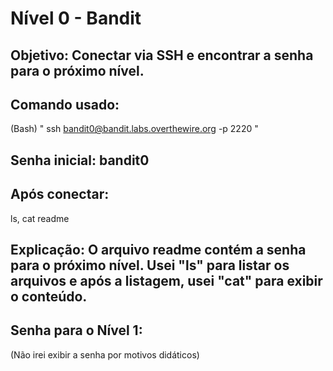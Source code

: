 # Nível 0 - Bandit

## Objetivo: Conectar via SSH e encontrar a senha para o próximo nível.

## Comando usado:
(Bash)
" ssh bandit0@bandit.labs.overthewire.org -p 2220 "
## Senha inicial: bandit0


## Após conectar: 
ls, 
cat readme

## Explicação: O arquivo readme contém a senha para o próximo nível. Usei "ls" para listar os arquivos e após a listagem, usei "cat" para exibir o conteúdo.

## Senha para o Nível 1:
(Não irei exibir a senha por motivos didáticos)

